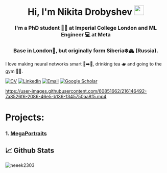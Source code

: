 <h1 align="center">Hi, I'm Nikita Drobyshev <img src="https://raw.githubusercontent.com/MartinHeinz/MartinHeinz/master/wave.gif" width="30px"> </h1>
<h3 align="center"> I'm a PhD student 👨‍🔬 at Imperial College London and ML Engineer 💻 at Meta </h3>

<h3 align="center"> Base in London💂, but originally form Siberia❄️🏔 (Russia). </h3>

I love making neural networks smart 🧠➡️🤖, drinking tea 🫖 and going to the gym 🏋️‍♂️.

[![CV](https://img.shields.io/badge/CV-Nikita%20Drobyshev-14b420)](http://nikitadrobyshev.github.io/)
[![LinkedIn](https://img.shields.io/badge/LinkedIn-Nikita_Drobyshev-1786b1)](https://www.linkedin.com/in/nikita-drobyshev-039569149/)
[![Email](https://img.shields.io/badge/Email-nikita.drobyshev23@gmail.com-f39f37)](mailto:as.filimonov@mail.ru)
[![Google Scholar](https://img.shields.io/badge/Google_Scholar-Nikita-e06666)](https://scholar.google.com/citations?user=itNst7wAAAAJ&hl=en)


https://user-images.githubusercontent.com/60851662/216146492-7a8526f6-2086-46e5-b136-1345750aa8f5.mp4

<!--START_SECTION:waka-->
# Projects:
### 1. [MegaPortraits](https://samsunglabs.github.io/MegaPortraits/)


 

## 📈 Github Stats


<!--END_SECTION:waka-->

<img align="center" src="https://github-readme-stats.vercel.app/api?username=neeek2303&show_icons=true" alt="neeek2303" />
